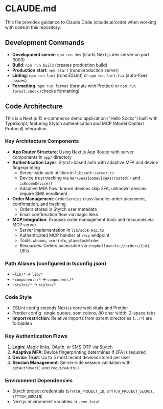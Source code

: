 # CLAUDE.md

This file provides guidance to Claude Code (claude.ai/code) when working with code in this repository.

## Development Commands

- **Development server**: `npm run dev` (starts Next.js dev server on port 3000)
- **Build**: `npm run build` (creates production build)
- **Production start**: `npm start` (runs production server)
- **Linting**: `npm run lint` (runs ESLint) or `npm run lint:fix` (auto-fixes issues)
- **Formatting**: `npm run format` (formats with Prettier) or `npm run format:check` (checks formatting)

## Code Architecture

This is a Next.js 15 e-commerce demo application ("Hello Socks") built with TypeScript, featuring Stytch authentication and MCP (Model Context Protocol) integration.

### Key Architecture Components

- **App Router Structure**: Using Next.js App Router with server components in `app/` directory
- **Authentication Layer**: Stytch-based auth with adaptive MFA and device fingerprinting
  - Server-side auth utilities in `lib/auth-server.ts`
  - Device trust tracking via `markSessionDeviceAsTrusted()` and `isKnownDevice()`
  - Adaptive MFA flow: known devices skip 2FA, unknown devices require SMS enrollment
- **Order Management**: `OrderService` class handles order placement, confirmation, and tracking
  - Orders stored in Stytch user metadata
  - Email confirmation flow via magic links
- **MCP Integration**: Exposes order management tools and resources via MCP server
  - Server implementation in `lib/sock-mcp.ts`
  - Authenticated MCP handler at `/mcp` endpoint
  - Tools: `whoami`, `userinfo`, `placeSockOrder`
  - Resources: Orders accessible via `shophellosocks://orders/{id}` URIs

### Path Aliases (configured in tsconfig.json)

- `~lib/*` → `lib/*`
- `~components/*` → `components/*`
- `~styles/*` → `styles/*`

### Code Style

- ESLint config extends Next.js core web vitals and Prettier
- Prettier config: single quotes, semicolons, 80 char width, 2-space tabs
- **Import restriction**: Relative imports from parent directories (`../*`) are forbidden

### Key Authentication Flows

1. **Login**: Magic links, OAuth, or SMS OTP via Stytch
2. **Adaptive MFA**: Device fingerprinting determines if 2FA is required
3. **Device Trust**: Up to 5 most recent devices stored per user
4. **Session Management**: Server-side session validation with `getAuthUser()` and `requireAuth()`

### Environment Dependencies

- Stytch project credentials (`STYTCH_PROJECT_ID`, `STYTCH_PROJECT_SECRET`, `STYTCH_DOMAIN`)
- Next.js environment variables in `.env.local`
